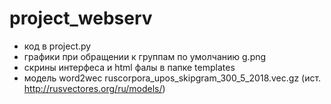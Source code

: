 # project_webserv
- код в project.py
- графики при обращении к группам по умолчанию g.png
- скрины интерфеса и html фалы в папке templates
- модель word2wec ruscorpora_upos_skipgram_300_5_2018.vec.gz (ист. http://rusvectores.org/ru/models/)
